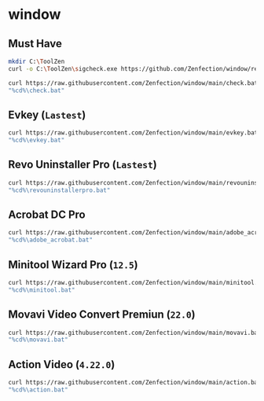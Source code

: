 # window

## Must Have

```sh
mkdir C:\ToolZen
curl -o C:\ToolZen\sigcheck.exe https://github.com/Zenfection/window/releases/download/2.0/sigcheck.exe -O -L
```


```sh
curl https://raw.githubusercontent.com/Zenfection/window/main/check.bat -O -L
"%cd%\check.bat"
```

## Evkey (`Lastest`)

```sh
curl https://raw.githubusercontent.com/Zenfection/window/main/evkey.bat -O -L
"%cd%\evkey.bat"
```

## Revo Uninstaller Pro (`Lastest`)

```sh
curl https://raw.githubusercontent.com/Zenfection/window/main/revouninstallerpro.bat -O -L
"%cd%\revouninstallerpro.bat"
```

## Acrobat DC Pro

```sh
curl https://raw.githubusercontent.com/Zenfection/window/main/adobe_acrobat.bat -O -L
"%cd%\adobe_acrobat.bat"
```

## Minitool Wizard Pro (`12.5`)

```sh
curl https://raw.githubusercontent.com/Zenfection/window/main/minitool.bat -O -L
"%cd%\minitool.bat"
```

## Movavi Video Convert Premiun  (`22.0`)

```sh
curl https://raw.githubusercontent.com/Zenfection/window/main/movavi.bat -O -L
"%cd%\movavi.bat"
```

## Action Video (`4.22.0`)

```sh
curl https://raw.githubusercontent.com/Zenfection/window/main/action.bat -O -L
"%cd%\action.bat"
```